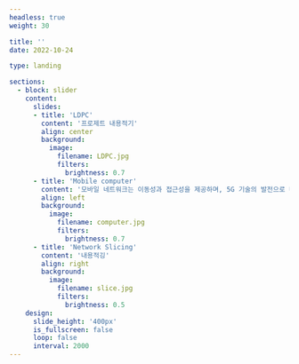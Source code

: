 ```yaml
---
headless: true
weight: 30

title: ''
date: 2022-10-24

type: landing

sections:
  - block: slider
    content:
      slides:
      - title: 'LDPC'
        content: '프로제트 내용적기'
        align: center
        background:
          image:
            filename: LDPC.jpg
            filters:
              brightness: 0.7
      - title: 'Mobile computer'
        content: '모바일 네트워크는 이동성과 접근성을 제공하며, 5G 기술의 발전으로 빠르고 효율적인 통신을 가능하게 하여 미래의 네트워크 혁신을 이끌고 있습니다.'
        align: left
        background:
          image:
            filename: computer.jpg
            filters:
              brightness: 0.7
      - title: 'Network Slicing'
        content: '내용적깅'
        align: right
        background:
          image:
            filename: slice.jpg
            filters:
              brightness: 0.5
    design:
      slide_height: '400px'  
      is_fullscreen: false
      loop: false
      interval: 2000
---
```



